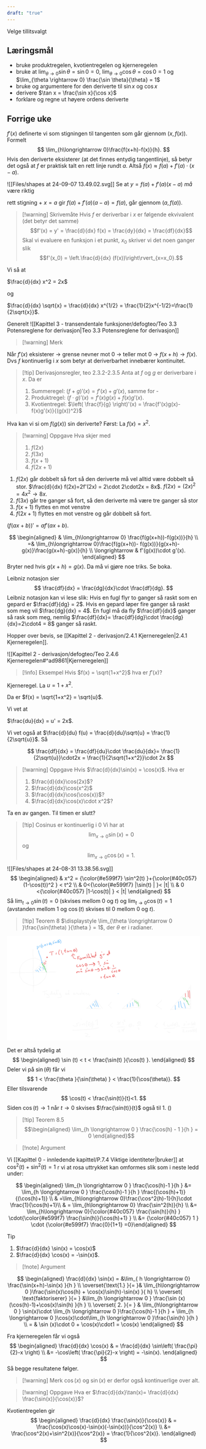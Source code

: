 ```yaml
---
draft: "true"
---
```

Velge tillitsvalgt 

## Læringsmål

- bruke produktregelen, kvotientregelen og kjerneregelen
- bruke at $\lim_{\theta \rightarrow 0}\sin \theta = \sin 0 = 0$, $\lim_{\theta \rightarrow 0}\cos \theta = \cos 0 = 1$ og $\lim_{\theta \rightarrow 0} \frac{\sin \theta}{\theta} = 1$ 
- bruke og argumentere for den deriverte til $\sin x$ og $\cos x$ 
- derivere $\tan x = \frac{\sin x}{\cos x}$ 
- forklare og regne ut høyere ordens deriverte 
## Forrige uke

$f'(x)$ definerte vi som stigningen til tangenten som går gjennom $(x,f(x))$. Formelt
$$
\lim_{h\longrightarrow  0}\frac{f(x+h)-f(x)}{h}.
$$
Hvis den deriverte eksisterer (at det finnes entydig tangentlinje), så betyr det også at $f$ er praktisk talt en rett linje rundt $a$. Altså
$f(x) \approx f(a)+f'(a)\cdot(x-a)$.

![[Files/shapes at 24-09-07 13.49.02.svg]]
Se at $y=f(a)+f'(a)(x-a)$ *må* være riktig

rett stigning +  $x=a$ gir $f(a)+f'(a)(a-a)= f(a)$, går gjennom $(a,f(a))$. 


> [!warning] Skrivemåte 
> Hvis $f$ er deriverbar i $x$ er følgende ekvivalent (det betyr det samme)
> $$f'(x) = y' = \frac{d}{dx} f(x) = \frac{dy}{dx} = \frac{df}{dx}$$
> Skal vi evaluere en funksjon i et punkt, $x_0$ skriver vi det noen ganger slik
> $$f'(x_0) = \left.\frac{d}{dx} (f(x))\right\rvert_{x=x_0}.$$

Vi så at

$\frac{d}{dx} x^2 = 2x$ 

og

$\frac{d}{dx} \sqrt{x} = \frac{d}{dx} x^{1/2} = \frac{1}{2}x^{-1/2}=\frac{1}{2\sqrt{x}}$.

Generelt
![[Kapittel 3 - transendentale funksjoner/defogteo/Teo 3.3 Potensreglene for derivasjon|Teo 3.3 Potensreglene for derivasjon]]

> [!warning] Merk 
> 
Når $f'(x)$ eksisterer $\longrightarrow$ grense nevner mot 0 $\longrightarrow$ teller mot 0 $\longrightarrow$ $f(x+h) \longrightarrow f(x)$. Dvs $f$ kontinuerlig i $x$ som betyr at deriverbarhet innebærer kontinuitet.



> [!tip] Derivasjonsregler, teo 2.3.2-2.3.5
> Anta at $f$ og $g$ er deriverbare i $x$. Da er
> 1. Summeregel: $(f+g)'(x) = f'(x)+g'(x)$, samme for -
> 2. Produktregel: $(f \cdot g)'(x) = f'(x)g(x)+f(x)g'(x)$. 
> 3. Kvotientregel: $\left( \frac{f}{g} \right)'(x) = \frac{f'(x)g(x)-f(x)g'(x)}{(g(x))^2}$


Hva kan vi si om $f(g(x))$ sin deriverte? 
Først: 
La $f(x) = x^2$.

> [!warning] Oppgave 
> Hva skjer med 
> 1. $f(2x)$
> 2. $f(3x)$
> 3. $f(x+1)$
> 4. $f(2x+1)$


1. $f(2x)$ går dobbelt så fort så den deriverte må vel alltid være dobbelt så stor. $\frac{d}{dx} f(2x)=2f'(2x) = 2\cdot 2\cdot2x = 8x$. $f(2x)=(2x)^2 = 4x^2\longrightarrow 8x$.
2. $f(3x)$ går tre ganger så fort, så den deriverte må være tre ganger så stor
3. $f\left( x+1\right)$ flyttes en mot venstre 
4. $f(2x+1)$ flyttes en mot venstre og går dobbelt så fort.

$(f(ax+b))' = af'(ax+b)$.


$$
\begin{aligned} 
 & \lim_{h\longrightarrow  0} \frac{f(g(x+h))-f(g(x))}{h} \\ =& \lim_{h\longrightarrow  0}\frac{f(g(x+h))- f(g(x))}{g(x+h)-g(x)}\frac{g(x+h)-g(x)}{h} \\  \longrightarrow &  f'(g(x))\cdot g'(x).
\end{aligned} 
$$
Bryter ned hvis $g(x+h) = g(x)$. Da må vi gjøre noe triks. Se boka. 

Leibniz notasjon sier
$$
\frac{df}{dx} = \frac{dg}{dx}\cdot \frac{df}{dg}.
$$
Leibniz notasjon kan vi lese slik: Hvis en fugl flyr to ganger så raskt som en gepard er $\frac{df}{dg} = 2$. Hvis en gepard løper fire ganger så raskt som meg vil $\frac{dg}{dx} = 4$. En fugl må da fly $\frac{df}{dx}$ ganger så rask som meg, nemlig $\frac{df}{dx}= \frac{df}{dg}\cdot \frac{dg}{dx}=2\cdot4 = 8$ ganger så raskt. 



Hopper over bevis, se [[Kapittel 2 - derivasjon/2.4.1 Kjerneregelen|2.4.1 Kjerneregelen]].


![[Kapittel 2 - derivasjon/defogteo/Teo 2.4.6 Kjerneregelen#^ad9861|Kjerneregelen]]

> [!info] Eksempel 
> Hvis $f(x) = \sqrt{1+x^2}$ hva er $f'(x)$?

Kjerneregel. La $u = 1+x^2$. 

Da er $f(x) = \sqrt{1+x^2} = \sqrt{u}$. 

Vi vet at 

$\frac{du}{dx} = u' = 2x$. 

Vi vet også at $\frac{d}{du} f(u) = \frac{d}{du}\sqrt{u} = \frac{1}{2\sqrt{u}}$. Så

$$
\frac{df}{dx} = \frac{df}{du}\cdot \frac{du}{dx}= \frac{1}{2\sqrt{u}}\cdot2x = \frac{1}{2\sqrt{1+x^2}}\cdot 2x
$$

> [!warning] Oppgave 
> Hvis $\frac{d}{dx}\sin(x) = \cos(x)$. Hva er
> 1. $\frac{d}{dx}\cos(2x)$?
> 2. $\frac{d}{dx}\cos(x^2)$
> 3. $\frac{d}{dx}\cos(\cos(x))$?
> 4. $\frac{d}{dx}\cos(x)\cdot x^2$?

Ta en av gangen. Til timen er slutt?

> [!tip] Cosinus er kontinuerlig i 0
> Vi har at
> $$\lim_{x\longrightarrow  0}\sin(x) = 0$$ og
> $$\lim_{x\longrightarrow  0}\cos(x) = 1.$$

![[Files/shapes at 24-08-31 13.38.56.svg]]
$$
\begin{aligned} 
 & x^2  = {\color{#e599f7} \sin^2(t) }+{\color{#40c057} (1-\cos(t))^2 } < t^2 \\ & 0<{\color{#e599f7} |\sin(t) | }< |t| \\ 
 & 0 <{\color{#40c057} |1-\cos(t)| } < |t|
\end{aligned} 
$$
Så $\lim_{t\longrightarrow 0} \sin(t) = 0$ (skvises mellom 0 og $t$) og $\lim_{t\longrightarrow 0} \cos(t) = 1$ (avstanden mellom $1$ og $\cos(t)$ skvises til 0 mellom $0$ og $t$).

> [!tip] Teorem 8 
>   $\displaystyle \lim_{\theta \longrightarrow 0 }\frac{\sin(\theta) }{\theta } = 1$, der $\theta$ er i radianer. 


![](Files/shapes%20at%2024-07-30%2012.09.00.svg)

Det er altså tydelig at
$$
\begin{aligned} 
  \sin (t) < t < \frac{\sin(t) }{\cos(t) }.
\end{aligned} 
$$
Deler vi på $\sin(\theta)$ får vi
$$
1 < \frac{\theta }{\sin(\theta) } < \frac{1}{\cos(\theta)}.
$$
Eller tilsvarende
$$
\cos(t) < \frac{\sin(t)}{t}<1.
$$
Siden $\cos(t) \longrightarrow 1$ når $t\longrightarrow 0$ skvises $\frac{\sin(t)}{t}$ også til $1$. ()



> [!tip] Teorem 8.5
> $$\begin{aligned} \lim_{h \longrightarrow 0 } \frac{\cos(h) - 1 }{h } = 0  \end{aligned}$$  

> [!note] Argument 
> 

Vi [[Kapittel 0 - innledende kapittel/P.7.4 Viktige identiteter|bruker]] at $\cos^2(t)+\sin^2(t) = 1$ r vi at rosa uttrykket kan omformes slik som i neste ledd under: 

$$
\begin{aligned} \lim_{h \longrightarrow  0  } \frac{\cos(h)-1 }{h } &= \lim_{h \longrightarrow  0  } \frac{\cos(h)-1 }{h } \frac{(\cos(h)+1)}{(\cos(h)+1)} \\ & =\lim_{h\longrightarrow  0}\frac{\cos^2(h)-1}{h}\cdot \frac{1}{\cos(h)+1}\\ & = \lim_{h\longrightarrow  0} \frac{\sin^2(h)}{h} \\ &= \lim_{h\longrightarrow  0}{\color{#40c057}  \frac{\sin(h)}{h} } \cdot{\color{#e599f7}  \frac{\sin(h)}{\cos(h)+1}  } \\ &=   {\color{#40c057} 1 } \cdot {\color{#e599f7} \frac{0}{1+1}  =0}\end{aligned}
$$
> [!tip] 
> 1. $\frac{d}{dx} \sin(x) = \cos(x)$
> 2. $\frac{d}{dx} \cos(x) = -\sin(x)$.

> [!note] Argument 

$$
\begin{aligned} 
  \frac{d}{dx} \sin(x) 
   = &\lim_{ h \longrightarrow  0} \frac{\sin(x+h)-\sin(x) }{h } \\
   \overset{\text{1.} }{=  }& \lim_{h\longrightarrow 0 }\frac{\sin(x)\cos(h) + \cos(x)\sin(h)-\sin(x) }{ h} \\
   \overset{ \text{faktoriserer} }{=  } &\lim_{h \longrightarrow  0 }  \frac{\sin (x)(\cos(h)-1)+\cos(x)\sin(h) }{h } \\
   \overset{ 2. }{=  } & \lim_{h\longrightarrow  0 } \sin(x)\cdot \lim_{h \longrightarrow  0 }\frac{\cos(h)-1 }{h }  + \lim_{h \longrightarrow  0 }\cos(x)\cdot\lim_{h \longrightarrow  0   }\frac{\sin(h) }{h } \\
   = & \sin (x)\cdot 0 + \cos(x)\cdot1 = \cos(x)
\end{aligned} 
$$


Fra kjerneregelen får vi også
$$
\begin{aligned} 
  \frac{d}{dx} \cos(x) & = \frac{d}{dx} \sin\left( \frac{\pi}{2}-x \right) \\ &=  -\cos\left( \frac{\pi}{2}-x \right) = -\sin(x). 
\end{aligned} 
$$
Så begge resultatene følger.

> [!warning] Merk 
> $\cos(x)$ og $\sin(x)$ er derfor også kontinuerlige over alt. 


> [!warning] Oppgave 
> Hva er $\frac{d}{dx}\tan(x)= \frac{d}{dx} \frac{\sin(x)}{\cos(x)}$?


Kvotientregelen gir
$$
\begin{aligned} 
  \frac{d}{dx} \frac{\sin(x)}{\cos(x)} & = \frac{\cos(x)\cos(x)-\sin(x)(-\sin(x))}{\cos^2(x)} \\ &= \frac{\cos^2(x)+\sin^2(x)}{\cos^2(x)}  = \frac{1}{\cos^2(x)}. 
\end{aligned} 
$$

